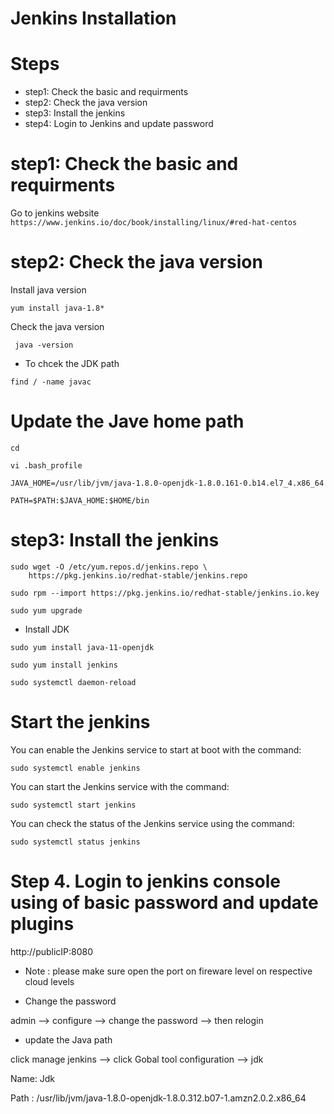 # Jenkins Installation 

# Steps

 -  step1: Check the basic and requirments
 -  step2: Check the java version 
 -  step3: Install the jenkins
 -  step4: Login to Jenkins and update password 


# step1: Check the basic and requirments


  Go to jenkins website  ``` https://www.jenkins.io/doc/book/installing/linux/#red-hat-centos ```

#  step2: Check the java version

 Install java version
 
 ``` yum install java-1.8* ```

 Check the java version 
```
 java -version
 ```
 - To chcek the JDK path
 ```
 find / -name javac
 ``` 
# Update the Jave home path
 ```
 cd
 ```
``` vi .bash_profile ```
 
 ```
 JAVA_HOME=/usr/lib/jvm/java-1.8.0-openjdk-1.8.0.161-0.b14.el7_4.x86_64

PATH=$PATH:$JAVA_HOME:$HOME/bin
 
 ```

# step3: Install the jenkins

```
sudo wget -O /etc/yum.repos.d/jenkins.repo \
    https://pkg.jenkins.io/redhat-stable/jenkins.repo
```
```
sudo rpm --import https://pkg.jenkins.io/redhat-stable/jenkins.io.key
```
```
sudo yum upgrade
```
- Install JDK 
```
sudo yum install java-11-openjdk
```
```
sudo yum install jenkins
```
```
sudo systemctl daemon-reload
```
# Start the jenkins

You can enable the Jenkins service to start at boot with the command:
```
sudo systemctl enable jenkins
```

You can start the Jenkins service with the command:
```
sudo systemctl start jenkins
```
You can check the status of the Jenkins service using the command:
```
sudo systemctl status jenkins
```
# Step 4. Login to jenkins console using of basic password and update plugins

http://publicIP:8080

- Note : please make sure open the port on fireware level on respective cloud levels

- Change the password 

admin --> configure --> change the password --> then relogin

-  update the Java path 

click manage jenkins --> click Gobal tool configuration --> jdk 



Name: Jdk 

Path : /usr/lib/jvm/java-1.8.0-openjdk-1.8.0.312.b07-1.amzn2.0.2.x86_64


